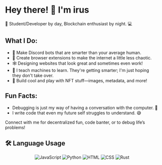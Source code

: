# Hey there! 👋 I'm irus

🚀 Student/Developer by day,  Blockchain enthusiast by night.  💻

## What I Do:
- 🤖 Make Discord bots that are smarter than your average human.
- 🔧 Create browser extensions to make the internet a little less chaotic.
- 🕸️ Designing websites that look great and sometimes even work!
- 🧠 I teach machines to learn. They're getting smarter; I'm just hoping they don't take over.
- 🎨 Build cool and play with NFT stuff—images, metadata, and more!

## Fun Facts:
- Debugging is just my way of having a conversation with the computer. 🤖
- I write code that even my future self struggles to understand. 😅

Connect with me for decentralized fun, code banter, or to debug life’s problems!

## 🛠️ Language Usage

<p align="center">
  <img src="https://img.shields.io/badge/JavaScript-60%25-F7DF1E?style=for-the-badge&logo=javascript&logoColor=black" alt="JavaScript" />
  <img src="https://img.shields.io/badge/Python-20%25-3776AB?style=for-the-badge&logo=python&logoColor=white" alt="Python" />
  <img src="https://img.shields.io/badge/HTML-10%25-E34F26?style=for-the-badge&logo=html5&logoColor=white" alt="HTML" />
  <img src="https://img.shields.io/badge/CSS-5%25-1572B6?style=for-the-badge&logo=css3&logoColor=white" alt="CSS" />
  <img src="https://img.shields.io/badge/Rust-5%25-000000?style=for-the-badge&logo=rust&logoColor=white" alt="Rust" />
</p>
